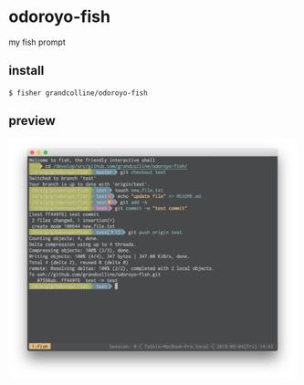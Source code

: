 # odoroyo-fish

my fish prompt

## install

```
$ fisher grandcolline/odoroyo-fish
```

## preview

![image](https://github.com/grandcolline/odoroyo-fish/blob/images/ScreenShot.png)

